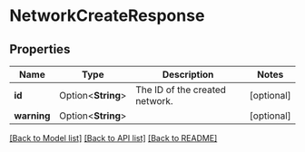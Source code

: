# NetworkCreateResponse

## Properties

Name | Type | Description | Notes
------------ | ------------- | ------------- | -------------
**id** | Option<**String**> | The ID of the created network. | [optional]
**warning** | Option<**String**> |  | [optional]

[[Back to Model list]](../README.md#documentation-for-models) [[Back to API list]](../README.md#documentation-for-api-endpoints) [[Back to README]](../README.md)


